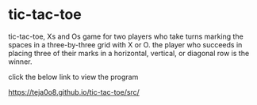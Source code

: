 # tic-tac-toe

tic-tac-toe, Xs and Os game for two players who take turns marking the spaces in a three-by-three grid with X or O. 
the player who succeeds in placing three of their marks in a horizontal, vertical, or diagonal row is the winner.

click the below link to view the program

https://teja0o8.github.io/tic-tac-toe/src/
